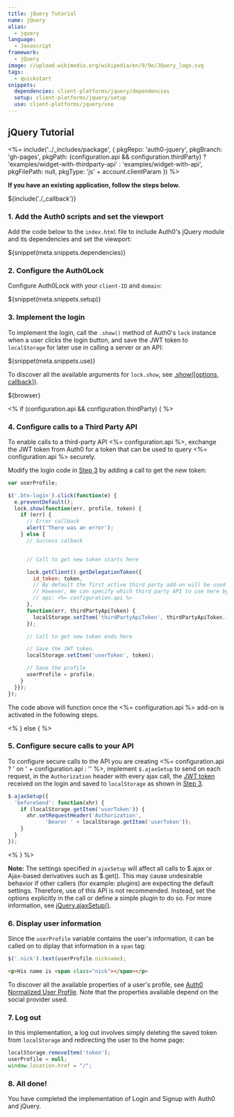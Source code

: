 ```yaml
---
title: jQuery Tutorial
name: jQuery
alias:
  - jquery
language:
  - Javascript
framework:
  - jQuery
image: //upload.wikimedia.org/wikipedia/en/9/9e/JQuery_logo.svg
tags:
  - quickstart
snippets:
  dependencies: client-platforms/jquery/dependencies
  setup: client-platforms/jquery/setup
  use: client-platforms/jquery/use
---
```


## jQuery Tutorial

<%= include('../_includes/package', {
  pkgRepo: 'auth0-jquery',
  pkgBranch: 'gh-pages',
  pkgPath: (configuration.api && configuration.thirdParty) ? 'examples/widget-with-thirdparty-api' : 'examples/widget-with-api',
  pkgFilePath: null,
  pkgType: 'js' + account.clientParam
}) %>

**If you have an existing application, follow the steps below.**

${include('./\_callback')}

### 1. Add the Auth0 scripts and set the viewport

Add the code below to the `index.html` file to include Auth0's jQuery module and its dependencies and set the viewport:

${snippet(meta.snippets.dependencies)}

### 2. Configure the Auth0Lock

Configure Auth0Lock with your `client-ID` and `domain`:

${snippet(meta.snippets.setup)}

### 3. Implement the login

To implement the login, call the `.show()` method of Auth0's `lock` instance when a user clicks the login button, and save the JWT token to `localStorage` for later use in calling a server or an API:

${snippet(meta.snippets.use)}

To discover all the available arguments for `lock.show`, see [.show\(\[options, callback\]\)](/libraries/lock#-show-options-callback-).

${browser}

<% if (configuration.api && configuration.thirdParty) { %>

### 4. Configure calls to a Third Party API

To enable calls to a third-party API <%= configuration.api %>, exchange the JWT token from Auth0 for a token that can be used to query <%= configuration.api %> securely.

Modify the login code in [Step 3](#3-implement-the-login) by adding a call to get the new token:

```js
var userProfile;

$('.btn-login').click(function(e) {
  e.preventDefault();
  lock.show(function(err, profile, token) {
    if (err) {
      // Error callback
      alert('There was an error');
    } else {
      // Success calback


      // Call to get new token starts here

      lock.getClient().getDelegationToken({
        id_token: token,
        // By default the first active third party add-on will be used
        // However, We can specify which third party API to use here by specifying the name of the add-on
        // api: <%= configuration.api %>
      },
      function(err, thirdPartyApiToken) {
        localStorage.setItem('thirdPartyApiToken', thirdPartyApiToken.id_token);
      });

      // Call to get new token ends here

      // Save the JWT token.
      localStorage.setItem('userToken', token);

      // Save the profile
      userProfile = profile;
    }
  }});
});
```

The code above will function once the <%= configuration.api %> add-on is activated in the following steps.

<% } else { %>

### 5. Configure secure calls to your API

To configure secure calls to the API you are creating <%= configuration.api ? ' on ' + configuration.api : '' %>, implement `$.ajaxSetup` to send on each request, in the `Authorization` header with every ajax call, the [JWT token](/jwt) received on the login and saved to `localStorage` as shown in [Step 3](#3-implement-the-login).

```js
$.ajaxSetup({
  'beforeSend': function(xhr) {
    if (localStorage.getItem('userToken')) {
      xhr.setRequestHeader('Authorization',
            'Bearer ' + localStorage.getItem('userToken'));
    }
  }
});
```

<% } %>

__Note:__ The settings specified in `ajaxSetup` will affect all calls to $.ajax or Ajax-based derivatives such as $.get(). This may cause undesirable behavior if other callers (for example: plugins) are expecting the default settings. Therefore, use of this API is not recommended. Instead, set the options explicitly in the call or define a simple plugin to do so. For more information, see [jQuery.ajaxSetup()](http://api.jquery.com/jQuery.ajaxSetup/).

### 6. Display user information

Since the `userProfile` variable contains the user's information, it can be called on to diplay that information in a `span` tag:

```js
$('.nick').text(userProfile.nickname);
```

```html
<p>His name is <span class="nick"></span></p>
```

To discover all the available properties of a user's profile, see [Auth0 Normalized User Profile](/user-profile). Note that the properties available depend on the social provider used.

### 7. Log out

In this implementation, a log out involves simply deleting the saved token from `localStorage` and redirecting the user to the home page:

```js
localStorage.removeItem('token');
userProfile = null;
window.location.href = "/";
```

### 8. All done!

You have completed the implementation of Login and Signup with Auth0 and jQuery.

